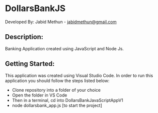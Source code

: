 # DollarsBankJS
Developed By: Jabid Methun - jabidmethun@gmail.com

## Description:
Banking Application created using JavaScript and Node Js.<br>

## Getting Started:
This application was created using Visual Studio Code. In order to run this application you should follow the steps listed below:
- Clone repository into a folder of your choice
- Open the folder in VS Code
- Then in a terminal, cd into DollarsBankJavaScriptAppV1
- node dollarsbank_app.js [to start the project]
